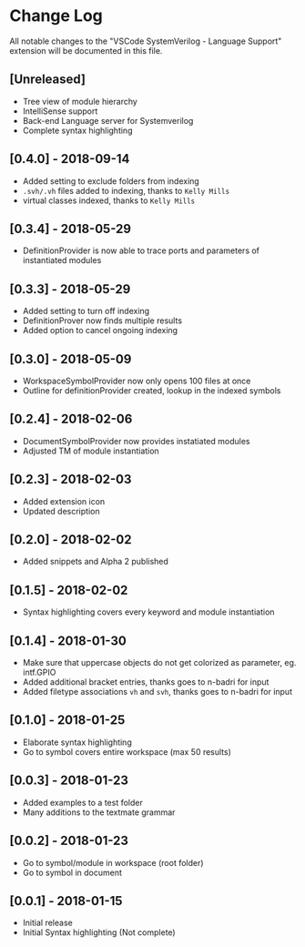 # Change Log
All notable changes to the "VSCode SystemVerilog - Language Support" extension will be documented in this file.


## [Unreleased]
- Tree view of module hierarchy
- IntelliSense support
- Back-end Language server for Systemverilog
- Complete syntax highlighting

## [0.4.0] - 2018-09-14
- Added setting to exclude folders from indexing
- `.svh/.vh` files added to indexing, thanks to `Kelly Mills`
- virtual classes indexed, thanks to `Kelly Mills`

## [0.3.4] - 2018-05-29
- DefinitionProvider is now able to trace ports and parameters of instantiated modules

## [0.3.3] - 2018-05-29
- Added setting to turn off indexing
- DefinitionProver now finds multiple results
- Added option to cancel ongoing indexing

## [0.3.0] - 2018-05-09
- WorkspaceSymbolProvider now only opens 100 files at once
- Outline for definitionProvider created, lookup in the indexed symbols

## [0.2.4] - 2018-02-06
- DocumentSymbolProvider now provides instatiated modules
- Adjusted TM of module instantiation 

## [0.2.3] - 2018-02-03
- Added extension icon
- Updated description

## [0.2.0] - 2018-02-02
- Added snippets and Alpha 2 published

## [0.1.5] - 2018-02-02
- Syntax highlighting covers every keyword and module instantiation

## [0.1.4] - 2018-01-30
- Make sure that uppercase objects do not get colorized as parameter, eg. intf.GPIO
- Added additional bracket entries, thanks goes to n-badri for input
- Added filetype associations `vh` and `svh`, thanks goes to n-badri for input

## [0.1.0] - 2018-01-25
- Elaborate syntax highlighting
- Go to symbol covers entire workspace (max 50 results)

## [0.0.3] - 2018-01-23
- Added examples to a test folder
- Many additions to the textmate grammar

## [0.0.2] - 2018-01-23
- Go to symbol/module in workspace (root folder)
- Go to symbol in document

## [0.0.1] - 2018-01-15
- Initial release
- Initial Syntax highlighting (Not complete)
